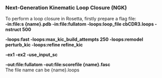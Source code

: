 ### Next-Generation Kinematic Loop Closure (NGK)
To perform a loop closure in Rosetta, firstly prepare a flag file: <br>
  **-in:file:s {name}.pdb
-in:file:fullatom
-loops:loop_file cbCDR3.loops
-nstruct 500**

**-loops:fast
-loops:max_kic_build_attempts 250
-loops:remodel perturb_kic
-loops:refine refine_kic**

**-ex1
-ex2
-use_input_sc**

**-out:file:fullatom
-out:file:scorefile {name}.fasc** <br>
The file name can be {name}.loops 
